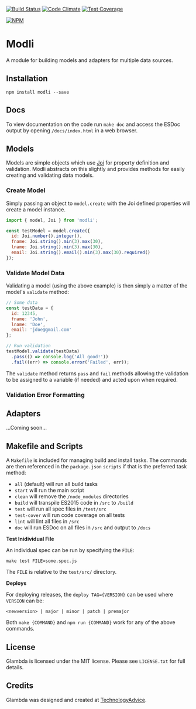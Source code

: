 [![Build Status](https://travis-ci.org/TechnologyAdvice/modli.svg)](https://travis-ci.org/TechnologyAdvice/modli)
[![Code Climate](https://codeclimate.com/github/TechnologyAdvice/modli/badges/gpa.svg)](https://codeclimate.com/github/TechnologyAdvice/modli)
[![Test Coverage](https://codeclimate.com/github/TechnologyAdvice/modli/badges/coverage.svg)](https://codeclimate.com/github/TechnologyAdvice/modli/coverage)

[![NPM](https://nodei.co/npm/modli.png)](https://www.npmjs.com/package/modli)

# Modli

A module for building models and adapters for multiple data sources.

## Installation

```
npm install modli --save
```

## Docs

To view documentation on the code run `make doc` and access the ESDoc
output by opening `/docs/index.html` in a web browser.

## Models

Models are simple objects which use [Joi](https://www.npmjs.com/package/joi) for
property definition and validation. Modli abstracts on this slightly and provides
methods for easily creating and validating data models.

### Create Model

Simply passing an object to  `model.create` with the Joi defined properties will
create a model instance.

```javascript
import { model, Joi } from 'modli';

const testModel = model.create({
  id: Joi.number().integer(),
  fname: Joi.string().min(3).max(30),
  lname: Joi.string().min(3).max(30),
  email: Joi.string().email().min(3).max(30).required()
});
```

### Validate Model Data

Validating a model (using the above example) is then simply a matter of the
model's `validate` method:

```javascript
// Some data
const testData = {
  id: 12345,
  fname: 'John',
  lname: 'Doe',
  email: 'jdoe@gmail.com'
};

// Run validation
testModel.validate(testData)
  .pass(() => console.log('All good!'))
  .fail((err) => console.error('Failed', err));
```

The `validate` method returns `pass` and `fail` methods allowing the validation
to be assigned to a variable (if needed) and acted upon when required.

### Validation Error Formatting

## Adapters

...Coming soon...

## Makefile and Scripts

A `Makefile` is included for managing build and install tasks. The commands are
then referenced in the `package.json` `scripts` if that is the preferred
task method:

* `all` (default) will run all build tasks
* `start` will run the main script
* `clean` will remove the `/node_modules` directories
* `build` will transpile ES2015 code in `/src` to `/build`
* `test` will run all spec files in `/test/src`
* `test-cover` will run code coverage on all tests
* `lint` will lint all files in `/src`
* `doc` will run ESDoc on all files in `/src` and output to `/docs`

**Test Inidividual File**

An individual spec can be run by specifying the `FILE`:

```
make test FILE=some.spec.js
```

The `FILE` is relative to the `test/src/` directory.

**Deploys**

For deploying releases, the `deploy TAG={VERSION}` can be used where `VERSION` can be:

```
<newversion> | major | minor | patch | premajor
```

Both `make {COMMAND}` and `npm run {COMMAND}` work for any of the above commands.

## License

Glambda is licensed under the MIT license. Please see `LICENSE.txt` for full details.

## Credits

Glambda was designed and created at [TechnologyAdvice](http://www.technologyadvice.com).